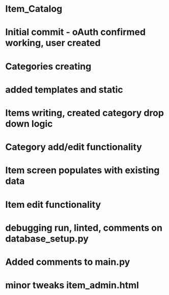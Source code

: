 # Item_Catalog
# Initial commit - oAuth confirmed working, user created
# Categories creating
# added templates and static
# Items writing, created category drop down logic
# Category add/edit functionality
# Item screen populates with existing data
# Item edit functionality
# debugging run, linted, comments on database_setup.py
# Added comments to main.py
# minor tweaks item_admin.html
